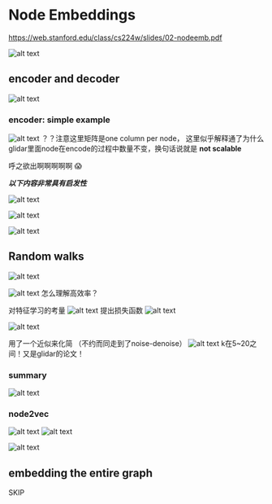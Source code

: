 # Node Embeddings
https://web.stanford.edu/class/cs224w/slides/02-nodeemb.pdf

![alt text](image.png)

## encoder and decoder
![alt text](image-1.png)

### encoder: simple example

![alt text](image-2.png)
？？注意这里矩阵是one column per node， 这里似乎解释通了为什么glidar里面node在encode的过程中数量不变，换句话说就是 **not scalable**



呼之欲出啊啊啊啊啊 :scream:

***以下内容非常具有启发性***

![alt text](image-3.png)


![alt text](image-4.png)

![alt text](image-5.png)


## Random walks

![alt text](image-6.png)

![alt text](image-7.png)
怎么理解高效率？


对特征学习的考量
![alt text](image-8.png)
提出损失函数
![alt text](image-9.png)

![alt text](image-10.png)

用了一个近似来化简 （不约而同走到了noise-denoise）
![alt text](image-11.png)
k在5~20之间！又是glidar的论文！


### summary
![alt text](image-12.png)


### node2vec
![alt text](image-13.png)
![alt text](image-14.png)

![alt text](image-15.png)


## embedding the entire graph

SKIP


